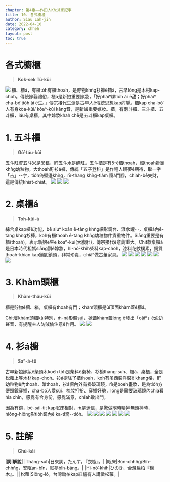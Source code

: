 ```yaml
---
chapter: 第4章——作田人Khiā家記事
title: 10. 各式櫥櫃
author: Siau Lah-jih
date: 2022-04-10
category: chheh
layout: post
toc: true
---
```


# 各式櫥櫃
> **Kok-sek Tû-kūi**

![](../too5/16/16-3-3桌櫃仔.jpg)
櫃、櫃á，有櫃to̍h有櫃thoah，是貯物khǹg衫褲ê箱á，古早lóng是木材kap-choh。傳統嫁娶禮俗，櫃á是新娘重要嫁妝，「好pháiⁿ粿tio̍h ài ē甜；好pháiⁿ cha-bó͘ tio̍h ài ē生。」傳宗接代生湠是古早人ê傳統思想kap向望。櫃kap cha-bó͘人有身kòa-kūi/ kōaⁿ-kūi kāng音，是新娘重要嫁妝。櫃，有兩斗櫃、三斗櫃、五斗櫃，iáu有桌櫃，其中嫁妝khah chē是五斗櫃kap桌櫃。

# 1. 五斗櫃
> **Gō͘-táu-kūi**

五斗缸貯五斗米是米甕，貯五斗水是醃缸。五斗櫃是有5-ê櫃thoah，細thoah掛鎖khǹg幼粒物，大thoah貯衫á褲，傳統「五子登科」是作穡人眠夢ê期待，取一字「吉」--字，tio̍h倚壁邊khǹg，m̄-thang khǹg-tiàm 窗á門腳，chiah-bē失財，這是傳統khiat-chiat。
![](../too5/16/16-3-1五斗櫃.jpg)
![](../too5/16/16-3-2五斗櫃.jpg)
![](../too5/16/16-3-3a五斗櫃.jpg)

# 2. 桌櫃á
> **Toh-kūi-á**

綜合桌kap櫃ê功能，bē siuⁿ koân ē-tàng khǹg細形鏡台、滾水罐⋯，桌櫃á內ē-tàng khǹg衫褲，koh有櫃thoah ē-tàng khǹg幼粒物件貴重物件。Siāng重要是有櫃(thoah)，表示新娘ē生ē kōaⁿ-kūi(大腹肚)，傳宗接代ê意義重大。Chit款桌櫃á是日本時代祖媽siāng讚ê嫁妝，hi-nó͘-khih柴料kap-choh，漆料花紋樸素，銅質thoah-khian kap鎖匙鎖頭，非常珍貴，chiâⁿ做古董家具。
![](../too5/16/16-3-4桌櫃仔4.jpg)
![](../too5/16/16-3-5桌櫃仔.jpg)
![](../too5/16/16-3-6桌櫃.jpg)
![](../too5/16/16-3-7桌櫃仔.jpg)
![](../too5/16/16-3-8桌櫃.jpg)
![](../too5/16/16-3-8d桌櫃仔.jpg)
![](../too5/16/16-3-8a桌櫃仔.jpg)

# 3. Khàm頭櫃
> **Khàm-thâu-kūi** 

櫃是貯物ê櫥、箱，桌櫃有thoah有門；khàm頭櫃是ùi頂面khàm蓋ê櫃á。

Chit隻khàm頭櫃kài特別，m̄-nā形體súi，掀蓋khàm蓋lóng ē發出「oăiⁿ」ê幼幼聲音，有提醒主人防賊偷注意ê作用。
![](../too5/16/16-3-8b崁頭櫥.jpg)
![](../too5/16/16-3-8c崁頭櫥.jpg)

# 4. 衫á櫥
> **Saⁿ-á-tû**

古早新娘嫁妝ê柴頭木koe̍h to̍h是柴料ê桌椅、衫櫥thàng-suh、櫃á、桌櫃，全是松蘿上等木材kap-choh。衫á櫥除了櫃thoah，koh有吊西裝洋裝ê khang格，貯幼粒物ê內thoah、暗thoah，衫á櫥內外有掛玻璃鏡，m̄是boeh畫妝，是為tio̍h方便照鏡穿插，cha-bó͘人愛súi，梳妝打扮、穿插好勢，lóng是需要玻璃鏡內chia看hia chîn，感覺有合身份，感覺滿意，chiah敢出門。

因為有鏡，bē-sái-tit kap眠床相對，m̄是迷信，是驚做暝時精神無頭神時，hiông-hiông影tio̍h鏡內ê ka-tī驚--tio̍h。
![](../too5/16/16-3-9衫仔櫥李.jpg) 
![](../too5/16/16-3-10衫仔櫥恆.jpg)
![](../too5/16/16-3-11衫仔櫥四嫂.jpg)
![](../too5/16/16-3-12衫仔櫥陳正雄.jpg)
![](../too5/16/16-3-13衫仔櫥德東.jpg)
![](../too5/16/16-3-14衫仔櫥李.jpg)
![](../too5/16/16-3-15衫仔櫥四嫂.jpg)

# 5. 註解
> **Chù-kái**

|**詞**|**解說**|
|Thàng-suh|日來詞，たんす，『衣櫥』。|
|眠床|Bûn-chhn̂g/Bîn-chhn̂g，安眠an-bîn，眠夢bîn-bāng。|
|Hi-nó͘-khih|ひのき，台灣扁柏『檜木』。|
|松蘿|Siông-lô，台灣扁柏kap紅檜有人講做松蘿。|
